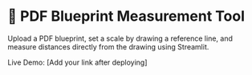 # 📏 PDF Blueprint Measurement Tool

Upload a PDF blueprint, set a scale by drawing a reference line, and measure distances directly from the drawing using Streamlit.

Live Demo: [Add your link after deploying]

